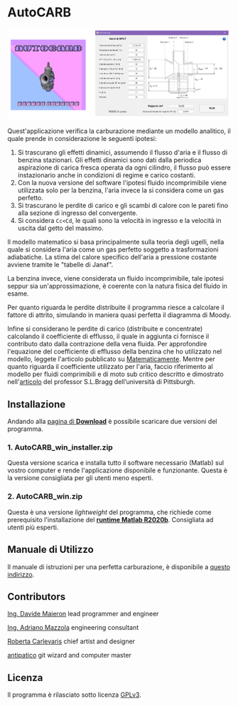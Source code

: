 # AutoCARB

![anteprima](anteprima.png)

Quest'applicazione verifica la carburazione mediante un modello analitico, il quale prende in considerazione le seguenti ipotesi:
1. Si trascurano gli effetti dinamici, assumendo il flusso d'aria e il flusso di benzina stazionari.
    Gli effetti dinamici sono dati dalla periodica aspirazione di carica fresca operata da ogni
    cilindro, il flusso può essere instazionario anche in condizioni di regime e carico costanti.
2. Con la nuova versione del software l'ipotesi fluido incomprimibile viene utilizzata solo per la benzina, l'aria invece la si considera come un gas perfetto.
3. Si trascurano le perdite di carico e gli scambi di calore con le pareti fino alla sezione di ingresso del convergente.
4. Si considera `Cc<Cd`, le quali sono la velocità in ingresso e la velocità in uscita dal getto del massimo.

Il modello matematico si basa principalmente sulla teoria degli ugelli, nella quale si considera l'aria come un gas perfetto soggetto a trasformazioni adiabatiche.
La stima del calore specifico dell'aria a pressione costante avviene tramite le "tabelle di Janaf".

La benzina invece, viene considerata un fluido incomprimibile, tale ipotesi seppur sia un'approssimazione, è coerente con la natura fisica del fluido in esame.   
 
Per quanto riguarda le perdite distribuite il programma riesce a calcolare il fattore di attrito, simulando in maniera quasi perfetta il diagramma di Moody.

Infine si considerano le perdite di carico (distribuite e concentrate) calcolando il coefficiente di efflusso, il quale in aggiunta ci fornisce il contributo dato dalla contrazione della vena fluida. 
Per approfondire l'equazione del coefficiente di efflusso della benzina che ho utilizzato nel modello, leggete l'articolo pubblicato su [Matematicamente](https://www.matematicamente.it/forum/viewtopic.php?f=38&t=211382).
Mentre per quanto riguarda il coefficiente utilizzato per l'aria, faccio riferimento al modello per fluidi comprimibili e di moto sub critico descritto e dimostrato nell'[articolo](https://journals.sagepub.com/doi/10.1243/JMES_JOUR_1960_002_007_02) del professor S.L.Bragg dell’università di Pittsburgh.

## Installazione

Andando alla [pagina di **Download**](https://github.com/dogengineer/AutoCARB/releases/) è possibile scaricare due versioni del programma.

### 1. **AutoCARB_win_installer.zip**
Questa versione scarica e installa tutto il software necessario (Matlab) sul vostro computer e rende l'applicazione disponibile e funzionante. Questa è la versione consigliata per gli utenti meno esperti.

### 2. **AutoCARB_win.zip**
Questa è una versione _lightweight_ del programma, che richiede come prerequisito l'installazione del [**runtime Matlab R2020b**](https://it.mathworks.com/products/compiler/matlab-runtime.html). Consigliata ad utenti più esperti.


## Manuale di Utilizzo

Il manuale di istruzioni per una perfetta carburazione, è disponibile a [questo indirizzo](https://github.com/dogengineer/AutoCARB/blob/main/Manuale_di_AutoCARB_2_0.pdf).


## Contributors

[Ing. Davide Maieron](https://www.linkedin.com/in/davide-maieron-3757851bb/) lead programmer and engineer

[Ing. Adriano Mazzola](https://www.linkedin.com/in/adriano-mazzola/) engineering consultant 

[Roberta Carlevaris](https://www.instagram.com/robzilla.tattoo/) chief artist and designer

[antipatico](https://github.com/antipatico) git wizard and computer master

## Licenza

Il programma è rilasciato sotto licenza [GPLv3](LICENSE).
